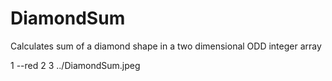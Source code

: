# DiamondSum
Calculates sum of a diamond shape in a two dimensional ODD integer array

1 --red 2 3
../DiamondSum.jpeg
